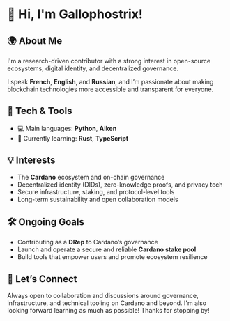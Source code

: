 # 👋 Hi, I'm Gallophostrix!

## 🌍 About Me

I'm a research-driven contributor with a strong interest in open-source ecosystems, digital identity, and decentralized governance.  

I speak **French**, **English**, and **Russian**, and I’m passionate about making blockchain technologies more accessible and transparent for everyone.

## 🔧 Tech & Tools

- 💻 Main languages: **Python**, **Aiken**
- 🚧 Currently learning: **Rust**, **TypeScript**

## 💡 Interests

- The **Cardano** ecosystem and on-chain governance
- Decentralized identity (DIDs), zero-knowledge proofs, and privacy tech
- Secure infrastructure, staking, and protocol-level tools
- Long-term sustainability and open collaboration models

## 🛠 Ongoing Goals

- Contributing as a **DRep** to Cardano’s governance
- Launch and operate a secure and reliable **Cardano stake pool**
- Build tools that empower users and promote ecosystem resilience

## 🤝 Let’s Connect

Always open to collaboration and discussions around governance, infrastructure, and technical tooling on Cardano and beyond. I'm also looking forward learning as much as possible!
Thanks for stopping by!
